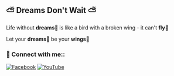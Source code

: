 ##  :partly_sunny: Dreams Don't Wait :partly_sunny:

Life without __dreams__:sparkling_heart: is like a bird with a broken wing - it can't __fly__:hatched_chick:

Let your __dreams__:sparkling_heart: be your __wings__:baby_chick:

### 🚀 Connect with me::
[![Facebook](https://img.shields.io/badge/Facebook-%231877F2.svg?logo=Facebook&logoColor=white)](https://facebook.com/q5nguyenn) [![YouTube](https://img.shields.io/badge/YouTube-%23FF0000.svg?logo=YouTube&logoColor=white)](https://youtube.com/@UCukvu0KDOp2MY4kORfRuy5Q) 







<!--
**q5nguyenn/q5nguyenn** is a ✨ _special_ ✨ repository because its `README.md` (this file) appears on your GitHub profile.

Here are some ideas to get you started:

- 🔭 I’m currently working on ...
- 🌱 I’m currently learning ...
- 👯 I’m looking to collaborate on ...
- 🤔 I’m looking for help with ...
- 💬 Ask me about ...
- 📫 How to reach me: ...
- 😄 Pronouns: ...
- ⚡ Fun fact: ...
-->
